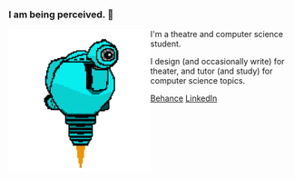 ### I am being perceived. 👋

<!-- ![SAM.gif](https://github.com/lxwooxy/lxwooxy/blob/main/SAM.gif) -->

<img src="https://github.com/lxwooxy/lxwooxy/blob/main/SAM.gif" width=250 height=250 align="left"> 

I'm a theatre and computer science student.  

I design (and occasionally write) for theater, and tutor (and study) for computer science topics.   

[Behance](https://www.behance.net/georginawooxy)
[LinkedIn](https://www.linkedin.com/in/georginawooxy/)





